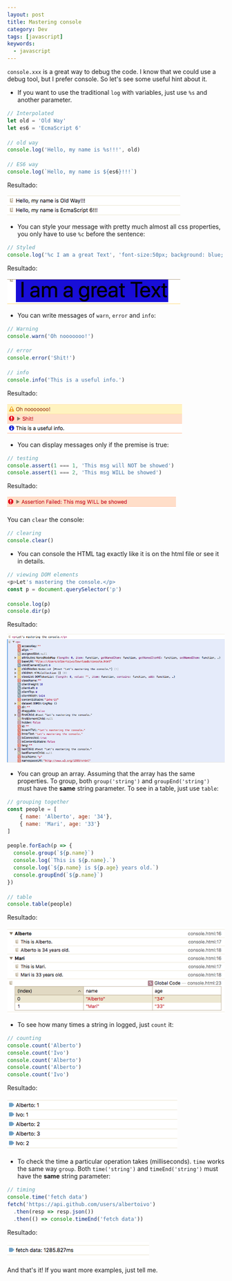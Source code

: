 ```yaml
---
layout: post
title: Mastering console
category: Dev
tags: [javascript]
keywords:
  - javascript
---
```


`console.xxx` is a great way to debug the code. I know that we could use a debug tool, but I prefer console. So let's see some useful hint about it.

- If you want to use the traditional `log` with variables, just use `%s` and another parameter. 

```javascript
// Interpolated
let old = 'Old Way'
let es6 = 'EcmaScript 6'

// old way
console.log('Hello, my name is %s!!!', old)

// ES6 way
console.log(`Hello, my name is ${es6}!!!`)
```
Resultado:

![](../../../images/console01.png)

- You can style your message with pretty much almost all css properties, you only have to use `%c` before the sentence: 

```javascript
// Styled
console.log('%c I am a great Text', 'font-size:50px; background: blue;')
```
Resultado:

![](../../../images/console02.png)

- You can write messages of `warn`, `error` and `info`:

```javascript
// Warning
console.warn('Oh nooooooo!')

// error
console.error('Shit!')

// info
console.info('This is a useful info.')
```
Resultado:

![](../../../images/console03.png)

- You can display messages only if the premise is true:

```javascript
// testing
console.assert(1 === 1, 'This msg will NOT be showed')
console.assert(1 === 2, 'This msg WILL be showed')
```
Resultado:

![](../../../images/console04.png)

You can `clear` the console:

```javascript
// clearing
console.clear()
```

- You can console the HTML tag exactly like it is on the html file or see it in details.

```javascript
// viewing DOM elements
<p>Let's mastering the console.</p>
const p = document.querySelector('p')

console.log(p)
console.dir(p)
```
Resultado:

![](../../../images/console05.png)

- You can group an array. Assuming that the array has the same properties.  To group, both `group('string')` and `groupEnd('string')` must have the **same** string parameter. To see in a table, just use `table`:

```javascript
// grouping together
const people = [
	{ name: 'Alberto', age: '34'},
	{ name: 'Mari', age: '33'}
]

people.forEach(p => {
  console.group(`${p.name}`)
  console.log(`This is ${p.name}.`)
  console.log(`${p.name} is ${p.age} years old.`)
  console.groupEnd(`${p.name}`)
})

// table
console.table(people)
```
Resultado:

![](../../../images/console06.png)

- To see how many times a string in logged, just `count` it:

```javascript
// counting
console.count('Alberto')
console.count('Ivo')
console.count('Alberto')
console.count('Alberto')
console.count('Ivo')
```
Resultado:

![](../../../images/console07.png)

- To check the time a particular operation takes (milliseconds). `time` works the same way `group`. Both `time('string')` and `timeEnd('string')` must have the **same** string parameter:

```javascript
// timing
console.time('fetch data')
fetch('https://api.github.com/users/albertoivo')
  .then(resp => resp.json())
  .then(() => console.timeEnd('fetch data'))
```

Resultado:

![](../../../images/console08.png)

And that's it! If you want more examples, just tell me.
